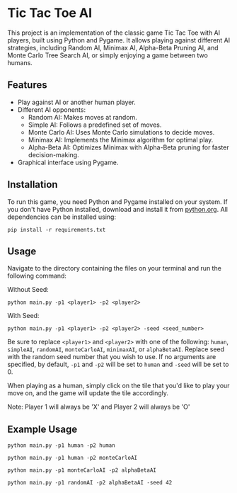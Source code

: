 # Tic Tac Toe AI

This project is an implementation of the classic game Tic Tac Toe with AI players, built using Python and Pygame. It allows playing against different AI strategies, including Random AI, Minimax AI, Alpha-Beta Pruning AI, and Monte Carlo Tree Search AI, or simply enjoying a game between two humans.

## Features

- Play against AI or another human player.
- Different AI opponents:
  - Random AI: Makes moves at random.
  - Simple AI: Follows a predefined set of moves.
  - Monte Carlo AI: Uses Monte Carlo simulations to decide moves.
  - Minimax AI: Implements the Minimax algorithm for optimal play.
  - Alpha-Beta AI: Optimizes Minimax with Alpha-Beta pruning for faster decision-making.
- Graphical interface using Pygame.

## Installation

To run this game, you need Python and Pygame installed on your system. If you don't have Python installed, download and install it from [python.org](https://www.python.org/downloads/). All dependencies can be installed using:

```
pip install -r requirements.txt
```

## Usage

Navigate to the directory containing the files on your terminal and run the following command:

Without Seed:
```
python main.py -p1 <player1> -p2 <player2>
```
With Seed:
```
python main.py -p1 <player1> -p2 <player2> -seed <seed_number>
```

Be sure to replace `<player1>` and `<player2>` with one of the following: `human`, `simpleAI`, `randomAI`, `monteCarloAI`, `minimaxAI`, or `alphaBetaAI`. Replace seed with the random seed number that you wish to use. If no arguments are specified, by default, `-p1` and `-p2` will be set to `human` and `-seed` will be set to 0.

When playing as a human, simply click on the tile that you'd like to play your move on, and the game will update the tile accordingly.

Note: Player 1 will always be 'X' and Player 2 will always be 'O'


## Example Usage

```
python main.py -p1 human -p2 human
```
```
python main.py -p1 human -p2 monteCarloAI
```
```
python main.py -p1 monteCarloAI -p2 alphaBetaAI
```
```
python main.py -p1 randomAI -p2 alphaBetaAI -seed 42
```
